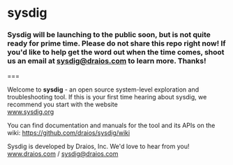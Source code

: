 sysdig
======
### Sysdig will be launching to the public soon, but is not quite ready for prime time. Please do not share this repo right now! If you'd like to help get the word out when the time comes, shoot us an email at sysdig@draios.com to learn more. Thanks!
===

Welcome to **sysdig** - an open source system-level exploration and troubleshooting tool. If this is your first time hearing about sysdig, we recommend you start with the website  
www.sysdig.org

You can find documentation and manuals for the tool and its APIs on the wiki:
https://github.com/draios/sysdig/wiki

Sysdig is developed by Draios, Inc. We'd love to hear from you!  
www.draios.com / <sysdig@draios.com>  
